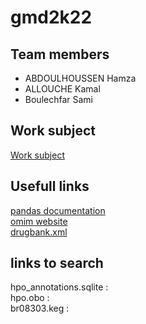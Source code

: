 # gmd2k22

## Team members
- ABDOULHOUSSEN Hamza
- ALLOUCHE Kamal
- Boulechfar Sami

## Work subject
[Work subject](Sujet.pdf)

## Usefull links
[pandas documentation](https://pandas.pydata.org/docs/)  
[omim website](https://www.omim.org/)  
[drugbank.xml](https://go.drugbank.com/releases/latest)  

## links to search
hpo_annotations.sqlite :  
hpo.obo :  
br08303.keg :  